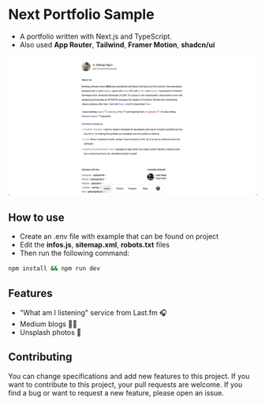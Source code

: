 # Next Portfolio Sample

- A portfolio written with Next.js and TypeScript.
- Also used **App Router**, **Tailwind**, **Framer Motion**, **shadcn/ui**

![Image](https://github.com/GoktugYalcin/next-portfolio-sample/blob/main/image.jpg?raw=true)

## How to use

- Create an .env file with example that can be found on project
- Edit the __infos.js__, __sitemap.xml__, __robots.txt__ files
- Then run the following command:

```bash
npm install && npm run dev
```

## Features
- "What am I listening" service from Last.fm 🎧
- Medium blogs ✍🏼
- Unsplash photos 📸

## Contributing
You can change specifications and add new features to this project. If you want to contribute to this project, your pull requests are welcome. If you find a bug or want to request a new feature, please open an issue.